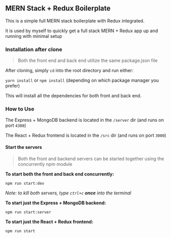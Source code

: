 ## MERN Stack + Redux Boilerplate

This is a simple full MERN stack boilerplate with Redux integrated.

It is used by myself to quickly get a full stack MERN + Redux app up and running with minimal setup

### Installation after clone

>Both the front end and back end utilize the same package.json file

After cloning, simply `cd` into the root directory and run either:

`yarn install` or `npm install` (depending on which package manager you prefer)

This will install all the dependencies for both front and back end.

### How to Use

The Express + MongoDB backend is located in the `/server` dir (and runs on port `4300`)

The React + Redux frontend is located in the `/src` dir (and runs on port `3000`)

#### Start the servers

> Both the front and backend servers can be started together using the concurrently npm module

**To start both the front and back end concurrently:**

`npm run start:dev`

_Note: to kill both servers, type `ctrl+c` **once** into the terminal_

**To start just the Express + MongoDB backend:**

`npm run start:server`

**To start just the React + Redux frontend:**

`npm run start`